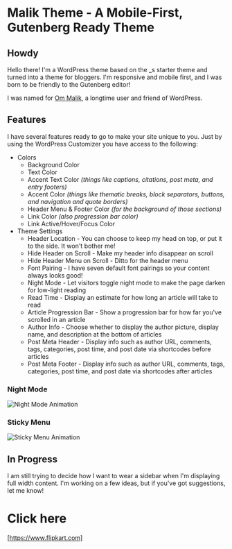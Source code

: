 # Malik Theme - A Mobile-First, Gutenberg Ready Theme

## Howdy

Hello there! I'm a WordPress theme based on the _s starter theme and turned into a theme for bloggers. I'm responsive and mobile first, and I was born to be friendly to the Gutenberg editor!

I was named for [Om Malik](https://om.co/), a longtime user and friend of WordPress.

## Features

I have several features ready to go to make your site unique to you. Just by using the WordPress Customizer you have access to the following:

* Colors
    -  Background Color
    -  Text Color
    -  Accent Text Color _(things like captions, citations, post meta, and entry footers)_
    -  Accent Color _(things like thematic breaks, block separators, buttons, and navigation and quote borders)_
    - Header Menu & Footer Color _(for the background of those sections)_
    - Link Color _(also progression bar color)_
    - Link Active/Hover/Focus Color
* Theme Settings
    - Header Location - You can choose to keep my head on top, or put it to the side. It won't bother me!
    - Hide Header on Scroll - Make my header info disappear on scroll
    - Hide Header Menu on Scroll - Ditto for the header menu
    - Font Pairing - I have seven default font pairings so your content always looks good!
    - Night Mode - Let visitors toggle night mode to make the page darken for low-light reading
    - Read Time - Display an estimate for how long an article will take to read
    - Article Progression Bar - Show a progression bar for how far you've scrolled in an article
    - Author Info - Choose whether to display the author picture, display name, and description at the bottom of articles
    - Post Meta Header - Display info such as author URL, comments, tags, categories, post time, and post date via shortcodes before articles
    - Post Meta Footer - Display info such as author URL, comments, tags, categories, post time, and post date via shortcodes after articles

### Night Mode
![Night Mode Animation](screenshots/night-mode.gif)

### Sticky Menu
![Sticky Menu Animation](screenshots/sticky-menu.gif)

## In Progress

I am still trying to decide how I want to wear a sidebar when I'm displaying full width content. I'm working on a few ideas, but if you've got suggestions, let me know!

# Click here
[https://www.flipkart.com]
